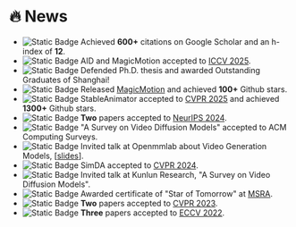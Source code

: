 # 🔥 News

- <img alt="Static Badge" src="https://img.shields.io/badge/Jul-2025-8A2BE2?style=plastic&labelColor=fbbc05&color=615ced" style="display: inline;"> Achieved **600+** citations on Google Scholar and an h-index of **12**.
- <img alt="Static Badge" src="https://img.shields.io/badge/Jun-2025-8A2BE2?style=plastic&labelColor=fbbc05&color=615ced" style="display: inline;"> AID and MagicMotion accepted to [ICCV 2025](https://iccv.thecvf.com/).
- <img alt="Static Badge" src="https://img.shields.io/badge/May-2025-8A2BE2?style=plastic&labelColor=fbbc05&color=615ced" style="display: inline;"> Defended Ph.D. thesis and awarded Outstanding Graduates of Shanghai!
- <img alt="Static Badge" src="https://img.shields.io/badge/Apr-2025-8A2BE2?style=plastic&labelColor=fbbc05&color=615ced" style="display: inline;"> Released [MagicMotion](https://quanhaol.github.io/magicmotion-site/) and achieved **100+** Github stars.
- <img alt="Static Badge" src="https://img.shields.io/badge/Feb-2025-8A2BE2?style=plastic&labelColor=fbbc05&color=615ced" style="display: inline;"> StableAnimator accepted to [CVPR 2025](https://cvpr.thecvf.com/) and achieved **1300+** Github stars.
- <img alt="Static Badge" src="https://img.shields.io/badge/Sep-2024-8A2BE2?style=plastic&labelColor=fbbc05&color=615ced" style="display: inline;"> **Two** papers accepted to [NeurIPS 2024](https://neurips.cc/Conferences/2024).
- <img alt="Static Badge" src="https://img.shields.io/badge/Aug-2024-8A2BE2?style=plastic&labelColor=fbbc05&color=615ced" style="display: inline;"> "A Survey on Video Diffusion Models" accepted to ACM Computing Surveys.
- <img alt="Static Badge" src="https://img.shields.io/badge/Feb-2024-8A2BE2?style=plastic&labelColor=fbbc05&color=615ced" style="display: inline;"> Invited talk at Openmmlab about Video Generation Models, [[slides](/files/VideoGenerationModel.pdf)].
- <img alt="Static Badge" src="https://img.shields.io/badge/Feb-2024-8A2BE2?style=plastic&labelColor=fbbc05&color=615ced" style="display: inline;"> SimDA accepted to [CVPR 2024](https://cvpr.thecvf.com/).
- <img alt="Static Badge" src="https://img.shields.io/badge/Dec-2023-8A2BE2?style=plastic&labelColor=fbbc05&color=615ced" style="display: inline;"> Invited talk at Kunlun Research, "A Survey on Video Diffusion Models".
- <img alt="Static Badge" src="https://img.shields.io/badge/Aug-2023-8A2BE2?style=plastic&labelColor=fbbc05&color=615ced" style="display: inline;"> Awarded certificate of "Star of Tomorrow" at [MSRA](https://www.microsoft.com/en-us/research/lab/microsoft-research-asia/).
- <img alt="Static Badge" src="https://img.shields.io/badge/Feb-2023-8A2BE2?style=plastic&labelColor=fbbc05&color=615ced" style="display: inline;"> **Two** papers accepted to [CVPR 2023](https://cvpr2023.thecvf.com/).
- <img alt="Static Badge" src="https://img.shields.io/badge/Jul-2022-8A2BE2?style=plastic&labelColor=fbbc05&color=615ced" style="display: inline;"> **Three** papers accepted to [ECCV 2022](https://eccv2022.ecva.net/).